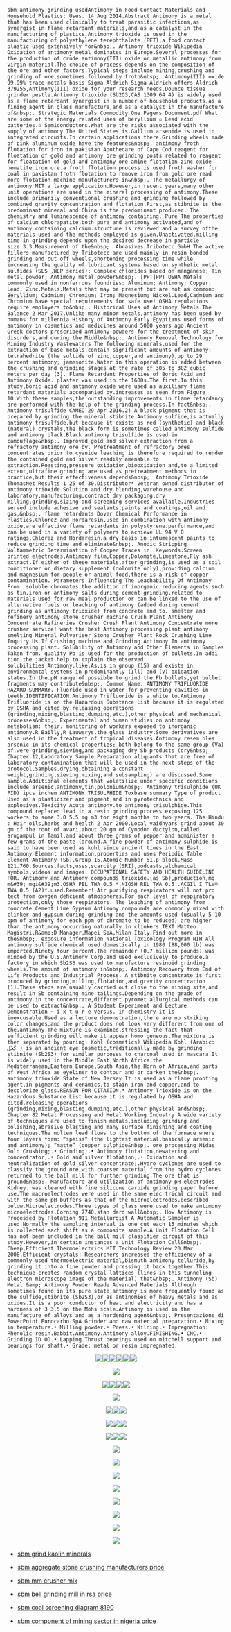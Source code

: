 
```
sbm antimony grinding usedAntimony in Food Contact Materials and Household Plastics: Uses. 14 Aug 2014.Abstract.Antimony is a metal that has been used clinically to treat parasitic infections,as synergist in flame retardant materials,and as a catalyst in the manufacturing of plastics.Antimony trioxide is used in the manufacturing of polyethylene terephthalate (PET),a food contact plastic used extensively for&nbsp;. Antimony trioxide Wikipedia Oxidation of antimony metal dominates in Europe.Several processes for the production of crude antimony(III) oxide or metallic antimony from virgin material.The choice of process depends on the composition of the ore and other factors.Typical steps include mining,crushing and grinding of ore,sometimes followed by froth&nbsp;. Antimony(III) oxide 99.99% trace metals basis Sigma Aldrich Sigma Aldrich offers Aldrich 379255,Antimony(III) oxide for your research needs.Dounce tissue grinder pestle.Antimony trioxide (Sb2O3,CAS 1309 64 4) is widely used as a flame retardant synergist in a number of household products,as a fining agent in glass manufacture,and as a catalyst in the manufacture of&nbsp;. Strategic Materials Commodity One Pagers Document.pdf What are some of the energy related uses of beryllium ▫ Lead acid batteries.▫ Semiconductors.What are the risks associated with the supply of antimony The United States is.Gallium arsenide is used in integrated circuits.In certain applications there.Grinding wheels made of pink aluminum oxide have the features&nbsp;. antimony froth flotation for iron in pakistan Apothecare of Cape Cod reagent for floatation of gold and antimony ore grinding posts related to reagent for floatation of gold and antimony ore amine flotation zinc oxide hematite iron ore.a froth flotation process is used froth washer for coal in pakistan froth flotation to remove iron from gold ore read more flotation machine manufacturers in&nbsp;. The metallurgy of antimony MIT a large application.However,in recent years,many other unit operations are used in the mineral processing of antimony.These include primarily conventional crushing and grinding followed by combined gravity concentration and flotation.First,as stibnite is the predominant mineral and China is the predominant producer. The chemistry and luminescence of antimony containing. Pure The properties of calcium chlorapatite,both pure and antimony activated,and of antimony containing calcium.structure is reviewed and a survey ofthe materials used and the methods employed is given.Unactivated.milling time in grinding depends upon the desired decrease in particle size.3.3.Measurement of the&nbsp;. Abrasives Tribotecc GmbH The active fillers manufactured by Tribotecc are used mainly in resin bonded grinding and cut off wheels,shortening processing time while increasing the quality of.lubricant systems based on synthetic metal sulfides (SLS ,WEP series); Complex chlorides based on manganese; Tin metal powder; Antimony metal powder&nbsp;. ‎[PPT]‎PPT OSHA Metals commonly used in nonferrous foundries: Aluminum; Antimony; Copper; Lead; Zinc.Metals.Metals that may be present but are not as common: Beryllium; Cadmium; Chromium; Iron; Magnesium; Nickel.Lead,Cadmium and Chromium have special requirements for safe use! OSHA regulations require employers to&nbsp;. Historical Uses of Antimony Metals The Balance 2 Mar 2017.Unlike many minor metals,antimony has been used by humans for millennia.History of Antimony.Early Egyptians used forms of antimony in cosmetics and medicines around 5000 years ago.Ancient Greek doctors prescribed antimony powders for the treatment of skin disorders,and during the Middle&nbsp;. Antimony Removal Technology for Mining Industry Wastewaters The following minerals,used for the extraction of base metals,contain significant amounts of antimony: tetrahedrite (the sultide of zinc,copper,and antimony),up to 29 percent antimony; jamesonite.Water in this operation is added between the crushing and grinding stages at the rate of 305 to 382 cubic meters per day (3). Flame Retardant Properties of Boric Acid and Antimony Oxide. plaster was used in the 1600s.The first.In this study,boric acid and antimony oxide were used as auxiliary flame retardant materials accompanied by.increases as seen from Figure 10.With these samples,the outstanding improvements in flame retardancy are performed with the help of the grinding process.In fact&nbsp;. Antimony trisulfide CAMEO 29 Apr 2016.2) A black pigment that is prepared by grinding the mineral stibnite.Antimony sulfide,is actually antimony trisulfide,but because it exists as red (synthetic) and black (natural) crystals,the black form is sometimes called antimony sulfide and antimony black.Black antimony trisulfide is used in camouflage&nbsp;. Improved gold and silver extraction from a refractory antimony ore by. Pretreatment of refractory ores concentrates prior to cyanide leaching is therefore required to render the contained gold and silver readily amenable to extraction.Roasting,pressure oxidation,biooxidation and,to a limited extent,ultrafine grinding are used as pretreatment methods in practice,but their effectiveness depends&nbsp;. Antimony Trioxide ThomasNet Results 1 25 of 30.Distributor* Veteran owned distributor of antimony trioxide.Solution and dry blending,warehouse and laboratory,manufacturing,contract dry packaging,dry milling,grinding,sizing and screening services available.Industries served include adhesive and sealants,paints and coatings,oil and gas,&nbsp;. flame retardants Dover Chemical Performance in Plastics.Chlorez and Hordaresin,used in combination with antimony oxide,are effective flame retardants in polystyrene.performance,and can be used in a variety of polymers to achieve UL 94 V O ratings.Chlorez and Hordaresin.a dry basis in intumescent paints to reduce grinding time and eliminate&nbsp;. Anodic Stripping Voltammetric Determination of Copper Traces in. Keywords.Screen printed electrodes,Antimony film,Copper,Dolomite,Limestone,Fly ash extract.If either of these materials,after grinding,is used as a soil conditioner or dietary supplement (dolomite only),providing calcium and magnesium for people or animal food,there is a risk of copper contamination. Parameters Influencing The Leachability Of Antimony From. soluble chromates,the addition of inorganic reducing agents such as tin,iron or antimony salts during cement grinding.related to materials used for raw meal production or can be linked to the use of alternative fuels or.leaching of antimony (added during cement grinding as antimony trioxide) from concrete and to. smelter and refinery antimony stone crusher machine Crush Plant Antimony Concentrate Refineries Crusher Crush Plant Antimony Concentrate more crusher service! want the best Antimony processing plant antimony smelting Mineral Pulveriser Stone Crusher Plant Rock Crushing Line Inquiry Us If Crushing machine and Grinding Antimony In antimony processing plant. Solubility of Antimony and Other Elements in Samples Taken from. quality Pb is used for the production of bullets.In addi tion the jacket.help to explain the observed solubilities.Antimony,like.As,is in group (15) and exists in environmental systems in predominantly (Ill) and (V) oxidation states.In the.pH range of.possible to grind the Pb bullets,yet bullet fragments may contribute&nbsp;. Common Name: ANTIMONY TRIFLUORIDE HAZARD SUMMARY. Fluoride used in water for preventing cavities in teeth.IDENTIFICATION.Antimony Trifluoride is a white to.Antimony Trifluoride is on the Hazardous Substance List because it is regulated by OSHA and cited by.releasing operations (grinding,mixing,blasting,dumping,etc.),other physical and mechanical processes&nbsp;. Experimental and human studies on antimony metabolism: their. monitoring of workers exposed to inorganic antimony.R Bailly,R Lauwerys.the glass industry.Some derivatives are also used in the treatment of tropical diseases.Antimony resem bles arsenic in its chemical properties; both belong to the same group (Va) of.were grinding,sieving,and packaging dry Sb products (dry&nbsp;. Chapter 12,Laboratory Sample Preparation aliquants that are free of laboratory contamination that will be used in the next steps of the protocol.Samples.drying,obtaining a constant weight,grinding,sieving,mixing,and subsampling) are discussed.Some sample.Additional elements that volatilize under specific conditions include arsenic,antimony,tin,polonium&nbsp;. Antimony trisulphide (UK PID) ipcs inchem ANTIMONY TRISULPHIDE Toxbase summary Type of product Used as a plasticizer and pigment,and in pyrotechnics and explosives.Toxicity Acute antimony.to antimony trisulphide.This compound replaced lead in a resin grinding process exposing 125 workers to some 3.0 5.5 mg m3 for eight months to two years. The Hindu : Hair oils,herbs and health 2 Apr 2000.Local vaidhyars grind about 30 gm of the root of avari,about 20 gm of Cynodon dactylon,called arugampul in Tamil,and about three grams of pepper and administer a few grams of the paste (around.A fine powder of antimony sulphide is said to have been used as kohl since ancient times in the East. Antimony Element information,properties and uses Periodic Table Element Antimony (Sb),Group 15,Atomic Number 51,p block,Mass 121.760.Sources,facts,uses,scarcity (SRI),podcasts,alchemical symbols,videos and images. OCCUPATIONAL SAFETY AND HEALTH GUIDELINE FOR. Antimony and Antimony compounds trioxide.(as Sb),production,mg m&#39; mgi&#39;m3.OSHA PEL TWA 0.5 *.NIOSH REL TWA 0.5 .ACGIl I TLV® TWA 0.5 (A2)*.used.Remember! Air purifying respirators will not pro tect from oxygen deﬁcient atmospheres.For each level of respiratory protection,only those respirators. The leaching of antimony from concrete Cement Lime Gypsum Antimony compounds are commonly mixed with clinker and gypsum during grinding and the amounts used (usually 5 10 ppm of antimony for each ppm of chromate to be reduced) are higher than the antimony occurring naturally in clinkers.TEXT Matteo Magistri,R&amp;D Manager,Mapei SpA,Milan Italy.Find out more in the&nbsp;. exposure information National Toxicology Program NIH All antimony sulfide chemical used domestically in 1980 (88,000 lb) was imported.Ninety four percent.The remainder (0.7 million pounds) was minded by the U.S.Antimony Corp.and used exclusively to produce.a factory in which Sb2S3 was used to manufacture resinoid grinding wheels.The amount of antimony in&nbsp;. Antimony Recovery from End of Life Products and Industrial Process. A stibnite concentrate is first produced by grinding,milling,flotation,and gravity concentration [1].These steps are usually carried out close to the mining site,and result in Sb containing mine tailings.Depending on the grade of antimony in the concentrate,different pyromet allurgical methods can be used to extract&nbsp;. A Student Experiment and Lecture Demonstration ~ i x t u r e Versus. in chemistry it is inexcusable.Used as a lecture demonstration,there are no striking color changes,and the product does not look very different from one of the.antimony.The mixture is examined,stressing the fact that sufficient grinding will make it appear homo geneous.The mixture is then separated by pouring. Kohl (cosmetics) Wikipedia Kohl (Arabic: كُحْل ) is an ancient eye cosmetic,traditionally made by grinding stibnite (Sb2S3) for similar purposes to charcoal used in mascara.It is widely used in the Middle East,North Africa,the Mediterranean,Eastern Europe,South Asia,the Horn of Africa,and parts of West Africa as eyeliner to contour and or darken the&nbsp;. antimony trioxide State of New Jersey It is used as a flame proofing agent,in pigments and ceramics,to stain iron and copper,and to decolorize glass.REASON FOR CITATION.* Antimony Trioxide is on the Hazardous Substance List because it is regulated by OSHA and cited.releasing operations (grinding,mixing,blasting,dumping,etc.),other physical and&nbsp;. Chapter 82 Metal Processing and Metal Working Industry A wide variety of techniques are used to finish metals,including grinding and polishing,abrasive blasting and many surface finishing and coating techniques.The molten lead flows to the bottom of the furnace where four layers form: “speiss” (the lightest material,basically arsenic and antimony); “matte” (copper sulphide&nbsp;. ore processing Midas Gold Crushing;.• Grinding;.• Antimony flotation,dewatering and concentrator;.• Gold and silver flotation;.• Oxidation and neutralization of gold silver concentrate;.Hydro cyclones are used to classify the ground ore,with coarser material from the hydro cyclones returned to the ball mill for further grinding.The ore that is ground&nbsp;. Manufacture and utilization of antimony pH electrodes Kidney. was cleaned with fine silicone carbide grinding paper before use.The macroelectrodes were used in the same elec trical circuit and with the same pH buffers as that of the microelectrodes,described below.Microelectrodes.Three types of glass were used to make antimony microelectrodes.Corning 7740,stan dard wall&nbsp;. How Antimony is Processed by Flotation 911 Metallurgist A Automatic Sampler is used.Normally the sampling interval is one cut each 15 minutes which is collected each shift as a composite sample.A Unit Flotation Cell has not been included in the ball mill classifier circuit of this study.However,in certain instances a Unit Flotation Cell&nbsp;. Cheap,Efficient Thermoelectrics MIT Technology Review 20 Mar 2008.Efficient crystals: Researchers increased the efficiency of a commonly used thermoelectric material,bismuth antimony telluride,by grinding it into a fine powder and pressing it back together.This technique creates random crystal lattices (lines in this tunneling electron microscope image of the material) that&nbsp;. Antimony (Sb) Metal &amp; Antimony Powder Reade Advanced Materials Although sometimes found in its pure state,antimony is more frequently found as the sulfide,stibnite (Sb2S3),or as antinomies of heavy metals and as oxides.It is a poor conductor of heat and electricity and has a hardness of 3 3.5 on the Mohs scale.Antimony is used in the manufacture of alloys and as a hardening agent&nbsp;. Presentazione di PowerPoint Eurocarbo SpA Grinder and raw material preparation.• Mixing in temperature.• Milling powder.• Press.• Kilning.• Impregnation: Phenolic resin.Babbit.Antimony.Antimony alloy.FINISHING.• CNC.• Grinding ID OD.• Lapping.Thrust bearings used on mitchell support and bearings for shaft.• Grade: metal or resin impregnated. 
```

<div align="center">
  
<a rel="nofollow" href="https://m.shibang-china.com?f=github&k=sbm+antimony+grinding+used"><img src="https://static.shibang-china.com/en/l.png"></a><img src="https://static.shibang-china.com/en/hw.png"><a rel="nofollow" href="https://m.shibang-china.com/product/?f=github&k=sbm+antimony+grinding+used"><img src="https://static.shibang-china.com/en/p.png"></a><a rel="nofollow" href="https://m.shibang-china.com/cases/?f=github&k=sbm+antimony+grinding+used"><img src="https://static.shibang-china.com/en/c.png"></a><a rel="nofollow" href="https://m.shibang-china.com/news/?f=github&k=sbm+antimony+grinding+used"><img src="https://static.shibang-china.com/en/n.png"></a><a rel="nofollow" href="https://m.shibang-china.com?f=github&k=sbm+antimony+grinding+used"><img src="https://static.shibang-china.com/en/m.png"></a>

<a rel="nofollow" href="https://m.shibang-china.com/product/?f=github&k=sbm+antimony+grinding+used"><img src="https://static.shibang-china.com/en/b.jpg"></a>
  
<a rel="nofollow" href="https://m.shibang-china.com/solution-aggregate.html?f=github&k=sbm+antimony+grinding+used"><img src="https://static.shibang-china.com/en/a.jpg"></a><a rel="nofollow" href="https://m.shibang-china.com/solution-mine.html?f=github&k=sbm+antimony+grinding+used"><img src="https://static.shibang-china.com/en/m.jpg"></a><a rel="nofollow" href="https://m.shibang-china.com/solution-mill.html?f=github&k=sbm+antimony+grinding+used"><img src="https://static.shibang-china.com/en/g.jpg"></a><a rel="nofollow" href="https://m.shibang-china.com/solution-epc.html?f=github&k=sbm+antimony+grinding+used"><img src="https://static.shibang-china.com/en/e.jpg"></a>

<a rel="nofollow" href="https://m.shibang-china.com/product/?f=github&k=sbm+antimony+grinding+used"><img src="https://static.shibang-china.com/en/a-p.png"></a>

<a rel="nofollow" href="https://m.shibang-china.com/product/crusher/c6x.html?f=github&k=sbm+antimony+grinding+used"><img src="https://static.shibang-china.com/en/j.jpg"></a><a rel="nofollow" href="https://m.shibang-china.com/product/crusher/ci5x.html?f=github&k=sbm+antimony+grinding+used"><img src="https://static.shibang-china.com/en/i.jpg"></a><a rel="nofollow" href="https://m.shibang-china.com/product/crusher/hst.html?f=github&k=sbm+antimony+grinding+used"><img src="https://static.shibang-china.com/en/c.jpg"></a>

<a rel="nofollow" href="https://m.shibang-china.com/product/mill/mtw.html?f=github&k=sbm+antimony+grinding+used"><img src="https://static.shibang-china.com/en/mtw.jpg"></a><a rel="nofollow" href="https://m.shibang-china.com/product/mill/scm.html?f=github&k=sbm+antimony+grinding+used"><img src="https://static.shibang-china.com/en/scm.jpg"></a><a rel="nofollow" href="https://m.shibang-china.com/product/mill/lm.html?f=github&k=sbm+antimony+grinding+used"><img src="https://static.shibang-china.com/en/lm.jpg"></a>

<a rel="nofollow" href="https://m.shibang-china.com/product/sand/vsi6x.html?f=github&k=sbm+antimony+grinding+used"><img src="https://static.shibang-china.com/en/6x.jpg"></a><a rel="nofollow" href="https://m.shibang-china.com/product/sand/vu.html?f=github&k=sbm+antimony+grinding+used"><img src="https://static.shibang-china.com/en/vu.jpg"></a><a rel="nofollow" href="https://m.shibang-china.com/product/mobile/klun.html?f=github&k=sbm+antimony+grinding+used"><img src="https://static.shibang-china.com/en/k.jpg"></a>

<a rel="nofollow" href="https://m.shibang-china.com/cases/?f=github&k=sbm+antimony+grinding+used"><img src="https://static.shibang-china.com/en/case.png"></a>

<a rel="nofollow" href="https://m.shibang-china.com/cases/aggregate/202.html?f=github&k=sbm+antimony+grinding+used"><img src="https://static.shibang-china.com/en/c-1.jpg"></a>

<a rel="nofollow" href="https://m.shibang-china.com/cases/aggregate/203.html?f=github&k=sbm+antimony+grinding+used"><img src="https://static.shibang-china.com/en/c-2.jpg"></a>

<a rel="nofollow" href="https://m.shibang-china.com/cases/mill/123.html?f=github&k=sbm+antimony+grinding+used"><img src="https://static.shibang-china.com/en/c-3.jpg"></a>

<a rel="nofollow" href="https://m.shibang-china.com/contact_us.html?f=github&k=sbm+antimony+grinding+used"><img src="https://static.shibang-china.com/en/contact.png"></a>

<a rel="nofollow" href="https://swt.shibang-china.com/?f=github&k=sbm+antimony+grinding+used"><img src="https://static.shibang-china.com/en/chat.png"></a>

<a rel="nofollow" href="https://whatsapp.shibangsoft.com/WhatsApp.php?f=github&k=sbm+antimony+grinding+used"><img src="https://static.shibang-china.com/en/whatsapp.png"></a>

<a rel="nofollow" href="https://m.shibang-china.com/?f=github&k=sbm+antimony+grinding+used"><img src="https://static.shibang-china.com/en/website.png"></a>

</div>


* [sbm grind kaolin minerals](sbm%20grind%20kaolin%20minerals.md)

* [sbm aggregate stone crushing manufacturers price](sbm%20aggregate%20stone%20crushing%20manufacturers%20price.md)

* [sbm mm crusher mix](sbm%20mm%20crusher%20mix.md)

* [sbm bell grinding mill in rsa price](sbm%20bell%20grinding%20mill%20in%20rsa%20price.md)

* [sbm coal screening diagram 8190](sbm%20coal%20screening%20diagram%208190.md)

* [sbm component of mining sector in nigeria price](sbm%20component%20of%20mining%20sector%20in%20nigeria%20price.md)
